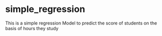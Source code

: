 # simple_regression
This is a simple regression Model to predict the score of students on the basis of hours they study
